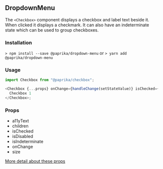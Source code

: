 ## DropdownMenu

The `<Checkbox>` component displays a checkbox and label text beside it. When clicked it displays a checkmark. It can also have an indeterminate state which can be used to group checkboxes.

### Installation

`> npm install --save @paprika/dropdown-menu`
or
`> yarn add @paprika/dropdown-menu`

### Usage

```js
import Checkbox from "@paprika/checkbox";

<Checkbox {...props} onChange={handleChange(setStateValue)} isChecked={stateValue>
  Checkbox 1
</Checkbox>;
```

### Props

- a11yText
- children
- isChecked
- isDisabled
- isIndeterminate
- onChange
- size

[More detail about these props](https://github.com/acl-services/paprika/blob/master/packages/Checkbox/src/Checkbox.js)
